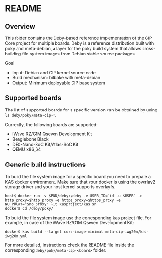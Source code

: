 README
======

Overview
--------

This folder contains the Deby-based reference implementation of the
CIP Core project for multiple boards. Deby is a reference distribution 
built with poky and meta-debian, a layer for the poky build system that 
allows cross-building file system images from Debian stable source 
packages.

Goal
  * Input: Debian and CIP kernel source code
  * Build mechanism: bitbake with meta-debian
  * Output: Minimum deployable CIP base system

Supported boards
----------------

The list of supported boards for a specific version can be obtained by 
using `ls deby/poky/meta-cip-*`.

Currently, the following boards are supported:
  * iWave RZ/G1M Qseven Development Kit
  * Beaglebone Black
  * DE0-Nano-SoC Kit/Atlas-SoC Kit
  * QEMU x86_64

Generic build instructions
--------------------------

To build the file system image for a specific board you need to
prepare a [KAS](https://github.com/siemens/kas) docker environment.
Make sure that your docker is using the overlay2 storage driver and
your host kernel supports overlayfs.


```shell
host$ docker run -v $PWD/deby:/deby -e USER_ID=`id -u $USER` -e http_proxy=$http_proxy -e https_proxy=$https_proxy -e NO_PROXY="$no_proxy" -it kasproject/kas sh
docker$ cd /deby/poky/
```

To build the file system image use the corresponding kas project file. 
For example, in case of the iWave RZ/G1M Qseven Development Kit:

```shell
docker$ kas build --target core-image-minimal meta-cip-iwg20m/kas-iwg20m.yml
```

For more detailed, instructions check the README file inside the
corresponding `deby/poky/meta-cip-<board>` folder.


